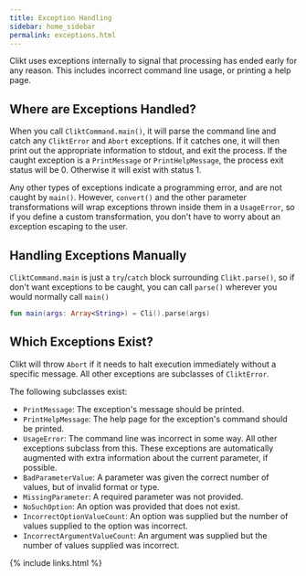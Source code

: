 ```yaml
---
title: Exception Handling
sidebar: home_sidebar
permalink: exceptions.html
---
```


<!--  TODO: add docs links -->

Clikt uses exceptions internally to signal that processing has ended
early for any reason. This includes incorrect command line usage, or
printing a help page.

## Where are Exceptions Handled?

When you call `CliktCommand.main()`, it will parse the command line and
catch any `CliktError` and `Abort` exceptions. If it catches one, it
will then print out the appropriate information to stdout, and exit the
process. If the caught exception is a `PrintMessage` or
`PrintHelpMessage`, the process exit status will be 0. Otherwise it will
exist with status 1.

Any other types of exceptions indicate a programming error, and are not
caught by `main()`. However, `convert()` and the other parameter
transformations will wrap exceptions thrown inside them in a
`UsageError`, so if you define a custom transformation, you don't have
to worry about an exception escaping to the user.

## Handling Exceptions Manually

`CliktCommand.main` is just a `try`/`catch` block surrounding
`Clikt.parse()`, so if don't want exceptions to be caught, you can call
`parse()` wherever you would normally call `main()`

```kotlin
fun main(args: Array<String>) = Cli().parse(args)
```

## Which Exceptions Exist?

Clikt will throw `Abort` if it needs to halt execution immediately
without a specific message. All other exceptions are subclasses of
`CliktError`.

The following subclasses exist:

* `PrintMessage`: The exception's message should be printed.
* `PrintHelpMessage`: The help page for the exception's command should be printed.
* `UsageError`: The command line was incorrect in some way. All other exceptions subclass from this. These exceptions are automatically augmented with extra information about the current parameter, if possible.
* `BadParameterValue`: A parameter was given the correct number of values, but of invalid format or type.
* `MissingParameter`: A required parameter was not provided.
* `NoSuchOption`: An option was provided that does not exist.
* `IncorrectOptionValueCount`: An option was supplied but the number of values supplied to the option was incorrect.
* `IncorrectArgumentValueCount`: An argument was supplied but the number of values supplied was incorrect.


{% include links.html %}
